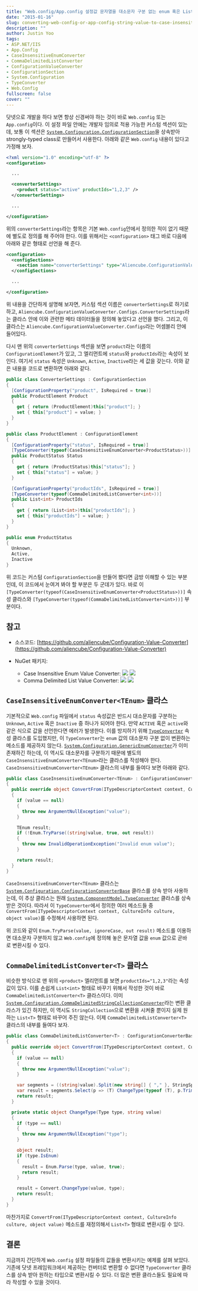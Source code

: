 ```yaml
---
title: "Web.config/App.config 설정값 문자열을 대소문자 구분 없는 enum 혹은 List 형태로 손쉽게 변환하기"
date: "2015-01-16"
slug: converting-web-config-or-app-config-string-value-to-case-insensitive-enum-value-or-list-t
description: ""
author: Justin Yoo
tags:
- ASP.NET/IIS
- App.Config
- CaseInsensitiveEnumConverter
- CommaDelimitedListConverter
- ConfigurationValueConverter
- ConfigurationSection
- System.Configuration
- TypeConverter
- Web.Config
fullscreen: false
cover: ""
---
```


닷넷으로 개발을 하다 보면 항상 신경써야 하는 것이 바로 `Web.config` 또는 `App.config`이다. 이 설정 파일 안에는 개발자 임의로 적용 가능한 커스텀 섹션이 있는데, 보통 이 섹션은 [`System.Configuration.ConfigurationSection`](http://msdn.microsoft.com/en-us/library/System.Configuration.ConfigurationSection(v=vs.110).aspx)을 상속받아 strongly-typed class로 만들어서 사용한다. 아래와 같은 `Web.config` 내용이 있다고 가정해 보자.

```xml
<?xml version="1.0" encoding="utf-8" ?>
<configuration>

  ...

  <converterSettings>
    <product status="active" productIds="1,2,3" />
  </converterSettings>

  ...

</configuration>
```

위의 `converterSettings`라는 항목은 기본 `Web.config`안에서 정의한 적이 없기 때문에 별도로 정의를 해 주어야 한다. 이를 위해서는 `<configuration>` 태그 바로 다음에 아래와 같은 형태로 선언을 해 준다.

```xml
<configuration>
  <configSections>
    <section name="converterSettings" type="Aliencube.ConfigurationValueConverter.Configs.ConverterSettings, Aliencube.ConfigurationValueConverter.Configs" requirePermission="false" />
  </configSections>

  ...

</configuration>
```

위 내용을 간단하게 설명해 보자면, 커스텀 섹션 이름은 `converterSettings`로 하기로 하고, `Aliencube.ConfigurationValueConverter.Configs.ConverterSettings`라는 클라스 안에 이와 관련한 메타 데이터들을 정의해 놓았다고 선언을 했다. 그리고, 이 클라스는 `Aliencube.ConfigurationValueConverter.Configs`라는 어셈블리 안에 들어있다.

다시 맨 위의 `converterSettings` 섹션을 보면 `product`라는 이름의 `ConfigurationElement`가 있고, 그 엘리먼트에 `status`와 `productIds`라는 속성이 보인다. 여기서 `status` 속성은 `Unknown`, `Active`, `Inactive`라는 세 값을 갖는다. 이와 같은 내용을 코드로 변환하면 아래와 같다.

```csharp
public class ConverterSettings : ConfigurationSection
{
  [ConfigurationProperty("product", IsRequired = true)]
  public ProductElement Product
  {
    get { return (ProductElement)this["product"]; }
    set { this["product"] = value; }
  }
}

public class ProductElement : ConfigurationElement
{
  [ConfigurationProperty("status", IsRequired = true)]
  [TypeConverter(typeof(CaseInsensitiveEnumConverter<ProductStatus>))]
  public ProductStatus Status
  {
    get { return (ProductStatus)this["status"]; }
    set { this["status"] = value; }
  }

  [ConfigurationProperty("productIds", IsRequired = true)]
  [TypeConverter(typeof(CommaDelimitedListConverter<int>))]
  public List<int> ProductIds
  {
    get { return (List<int>)this["productIds"]; }
    set { this["productIds"] = value; }
  }
}

public enum ProductStatus
{
  Unknown,
  Active,
  Inactive
}
```

위 코드는 커스텀 `ConfigurationSection`을 만들어 봤다면 금방 이해할 수 있는 부분인데, 이 코드에서 눈여겨 봐야 할 부분은 두 군데가 있다. 바로 이 `[TypeConverter(typeof(CaseInsensitiveEnumConverter<ProductStatus>))]` 속성 클라스와 `[TypeConverter(typeof(CommaDelimitedListConverter<int>))]` 부분이다.

## 참고

- 소스코드: [https://github.com/aliencube/Configuration-Value-Converter](https://github.com/aliencube/Configuration-Value-Converter)
- NuGet 패키지:
    
    - Case Insensitive Enum Value Converter: [![](https://img.shields.io/nuget/v/Aliencube.CaseInsensitiveEnumConverter.svg)](https://www.nuget.org/packages/Aliencube.CaseInsensitiveEnumConverter/) [![](https://img.shields.io/nuget/dt/Aliencube.CaseInsensitiveEnumConverter.svg)](https://www.nuget.org/packages/Aliencube.CaseInsensitiveEnumConverter/)
    - Comma Delimited List Value Converter: [![](https://img.shields.io/nuget/v/Aliencube.CommaDelimitedListConverter.svg)](https://www.nuget.org/packages/Aliencube.CommaDelimitedListConverter/) [![](https://img.shields.io/nuget/dt/Aliencube.CommaDelimitedListConverter.svg)](https://www.nuget.org/packages/Aliencube.CommaDelimitedListConverter/)

## `CaseInsensitiveEnumConverter<TEnum>` 클라스

기본적으로 `Web.config` 파일에서 `status` 속성값은 반드시 대소문자를 구분하는 `Unknown`, `Active` 혹은 `Inactive` 중 하나가 되어야 한다. 만약 `ACTIVE` 혹은 `active`와 같은 식으로 값을 선언한다면 에러가 발생한다. 이를 방지하기 위해 [`TypeConverter`](http://msdn.microsoft.com/en-us/library/system.componentmodel.typeconverter(v=vs.110).aspx) 속성 클라스를 도입했지만, 이 `TypeConverter`는 `enum` 값의 대소문자 구분 없이 변환하는 메소드를 제공하지 않는다. [`System.Configuration.GenericEnumConverter`](http://msdn.microsoft.com/en-us/library/system.configuration.genericenumconverter(v=vs.110).aspx)가 이미 존재하긴 하는데, 이 역시도 대소문자를 구분하기 때문에 별도의 `CaseInsensitiveEnumConverter<TEnum>`라는 클라스를 작성해야 한다. `CaseInsensitiveEnumConverter<TEnum>` 클라스의 내부를 들여다 보면 아래와 같다.

```csharp
public class CaseInsensitiveEnumConverter<TEnum> : ConfigurationConverterBase where TEnum : struct
{
  public override object ConvertFrom(ITypeDescriptorContext context, CultureInfo culture, object value)
  {
    if (value == null)
    {
      throw new ArgumentNullException("value");
    }

    TEnum result;
    if (!Enum.TryParse((string)value, true, out result))
    {
      throw new InvalidOperationException("Invalid enum value");
    }

    return result;
  }
}
```

`CaseInsensitiveEnumConverter<TEnum>` 클라스는 [`System.Configuration.ConfigurationConverterBase`](http://msdn.microsoft.com/en-us/library/System.Configuration.ConfigurationConverterBase(v=vs.110).aspx) 클라스를 상속 받아 사용하는데, 이 추상 클라스는 원래 [`System.ComponentModel.TypeConverter`](http://msdn.microsoft.com/en-us/library/system.componentmodel.typeconverter(v=vs.110).aspx) 클라스를 상속 받은 것이다. 따라서 이 `TypeConverter`에서 정의한 여러 메소드들 중 `ConvertFrom(ITypeDescriptorContext context, CultureInfo culture, object value)`를 수정해서 사용하면 된다.

위 코드와 같이 `Enum.TryParse(value, ignoreCase, out result)` 메소드를 이용하면 대소문자 구분하지 않고 `Web.config`에 정의해 놓은 문자열 값을 `enum` 값으로 곧바로 변환시킬 수 있다.

## `CommaDelimitedListConverter<T>` 클라스

비슷한 방식으로 맨 위의 `<product>` 엘리먼트를 보면 `productIds="1,2,3"`라는 속성값이 있다. 이를 손쉽게 `List<int>` 형태로 바꾸기 위해서 작성한 것이 바로 `CommaDelimitedListConverter<T>` 클라스이다. 이미 [`System.Configuration.CommaDelimitedStringCollectionConverter`](http://msdn.microsoft.com/en-us/library/system.configuration.commadelimitedstringcollectionconverter(v=vs.110).aspx)라는 변환 클라스가 있긴 하지만, 이 역시도 `StringCollection`으로 변환을 시켜줄 뿐이지 실제 원하는 `List<T>` 형태로 바꾸어 주진 않는다. 이제 `CommaDelimitedListConverter<T>` 클라스의 내부를 들여다 보자.

```csharp
public class CommaDelimitedListConverter<T> : ConfigurationConverterBase
{
  public override object ConvertFrom(ITypeDescriptorContext context, CultureInfo culture, object value)
  {
    if (value == null)
    {
      throw new ArgumentNullException("value");
    }

    var segments = ((string)value).Split(new string[] { "," }, StringSplitOptions.RemoveEmptyEntries);
    var result = segments.Select(p => (T) ChangeType(typeof (T), p.Trim())).ToList();
    return result;
  }

  private static object ChangeType(Type type, string value)
  {
    if (type == null)
    {
      throw new ArgumentNullException("type");
    }

    object result;
    if (type.IsEnum)
    {
      result = Enum.Parse(type, value, true);
      return result;
    }

    result = Convert.ChangeType(value, type);
    return result;
  }
}
```

마찬가지로 `ConvertFrom(ITypeDescriptorContext context, CultureInfo culture, object value)` 메소드를 재정의해서 `List<T>` 형태로 변환시킬 수 있다.

## 결론

지금까지 간단하게 `Web.config` 설정 파일들의 값들을 변환시키는 예제를 살펴 보았다. 기존에 닷넷 프레임워크에서 제공하는 컨버터로 변환할 수 없다면 `TypeConverter` 클라스를 상속 받아 원하는 타입으로 변환시킬 수 있다. 더 많은 변환 클라스들도 필요에 따라 작성할 수 있을 것이다.
